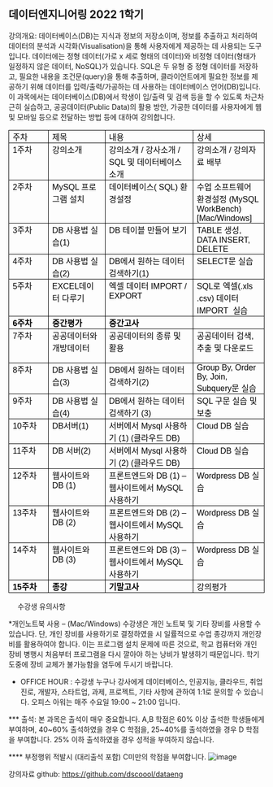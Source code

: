 ## 데이터엔지니어링 2022 1학기

강의개요: 데이터베이스(DB)는 지식과 정보의 저장소이며, 정보를 추출하고 처리하여 데이터의 분석과 시각화(Visualisation)을 통해 사용자에게 제공하는 데 사용되는 도구입니다. 데이터에는 정형 데이터(가로 x 세로 형태의 데이터)와 비정형 데이터(형태가 일정하지 않은 데이터, NoSQL)가 있습니다. SQL은 두 유형 중 정형 데이터를 저장하고, 필요한 내용을 조건문(query)을 통해 추출하며, 클라이언트에게 필요한 정보를 제공하기 위해 데이터를 입력/출력/가공하는 데 사용하는 데이터베이스 언어(DB)입니다. 이 과목에서는 데이터베이스(DB)에서 학생이 입/출력 및 검색 등을 할 수 있도록 차근차근히 실습하고, 공공데이터(Public Data)의 활용 방안,  가공한 데이터를 사용자에게 웹 및 모바일 등으로 전달하는 방법 등에 대하여 강의합니다.

<table class=MsoTableGrid border=1 cellspacing=0 cellpadding=0
 style='border-collapse:collapse;border:none;mso-border-alt:solid windowtext .5pt;
 mso-yfti-tbllook:1184;mso-padding-alt:0cm 5.4pt 0cm 5.4pt'>
 <tr style='mso-yfti-irow:0;mso-yfti-firstrow:yes'>
  <td width=99 valign=top style='width:74.1pt;border:solid windowtext 1.0pt;
  mso-border-alt:solid windowtext .5pt;padding:0cm 5.4pt 0cm 5.4pt'>
  <p class=se-text-paragraph style='margin:0cm;vertical-align:baseline'><span
  class=se-fs-><span lang=KO style='font-family:"NanumGothic",sans-serif;
  color:black;border:none windowtext 1.0pt;mso-border-alt:none windowtext 0cm;
  padding:0cm'>주차</span></span><span class=se-fs-><span style='font-family:
  "NanumGothic",sans-serif;color:black;border:none windowtext 1.0pt;mso-border-alt:
  none windowtext 0cm;padding:0cm'><o:p></o:p></span></span></p>
  </td>
  <td width=132 valign=top style='width:98.8pt;border:solid windowtext 1.0pt;
  border-left:none;mso-border-left-alt:solid windowtext .5pt;mso-border-alt:
  solid windowtext .5pt;padding:0cm 5.4pt 0cm 5.4pt'>
  <p class=se-text-paragraph style='margin:0cm;vertical-align:baseline'><span
  class=se-fs-><span lang=KO style='font-family:"NanumGothic",sans-serif;
  color:black;border:none windowtext 1.0pt;mso-border-alt:none windowtext 0cm;
  padding:0cm'>제목</span></span><span class=se-fs-><span style='font-family:
  "NanumGothic",sans-serif;color:black;border:none windowtext 1.0pt;mso-border-alt:
  none windowtext 0cm;padding:0cm'><o:p></o:p></span></span></p>
  </td>
  <td width=232 valign=top style='width:174.1pt;border:solid windowtext 1.0pt;
  border-left:none;mso-border-left-alt:solid windowtext .5pt;mso-border-alt:
  solid windowtext .5pt;padding:0cm 5.4pt 0cm 5.4pt'>
  <p class=se-text-paragraph style='margin:0cm;vertical-align:baseline'><span
  class=se-fs-><span lang=KO style='font-family:"NanumGothic",sans-serif;
  color:black;border:none windowtext 1.0pt;mso-border-alt:none windowtext 0cm;
  padding:0cm'>내용</span></span><span class=se-fs-><span style='font-family:
  "NanumGothic",sans-serif;color:black;border:none windowtext 1.0pt;mso-border-alt:
  none windowtext 0cm;padding:0cm'><o:p></o:p></span></span></p>
  </td>
  <td width=138 valign=top style='width:103.8pt;border:solid windowtext 1.0pt;
  border-left:none;mso-border-left-alt:solid windowtext .5pt;mso-border-alt:
  solid windowtext .5pt;padding:0cm 5.4pt 0cm 5.4pt'>
  <p class=se-text-paragraph style='margin:0cm;vertical-align:baseline'><span
  class=se-fs-><span lang=KO style='font-family:"NanumGothic",sans-serif;
  color:black;border:none windowtext 1.0pt;mso-border-alt:none windowtext 0cm;
  padding:0cm'>상세</span></span><span class=se-fs-><span style='font-family:
  "NanumGothic",sans-serif;color:black;border:none windowtext 1.0pt;mso-border-alt:
  none windowtext 0cm;padding:0cm'><o:p></o:p></span></span></p>
  </td>
 </tr>
 <tr style='mso-yfti-irow:1'>
  <td width=99 valign=top style='width:74.1pt;border:solid windowtext 1.0pt;
  border-top:none;mso-border-top-alt:solid windowtext .5pt;mso-border-alt:solid windowtext .5pt;
  padding:0cm 5.4pt 0cm 5.4pt'>
  <p class=se-text-paragraph style='margin:0cm;vertical-align:baseline'><span
  class=se-fs-><span style='font-family:"NanumGothic",sans-serif;color:black;
  border:none windowtext 1.0pt;mso-border-alt:none windowtext 0cm;padding:0cm'>1<span
  lang=KO>주차</span><o:p></o:p></span></span></p>
  </td>
  <td width=132 valign=top style='width:98.8pt;border-top:none;border-left:
  none;border-bottom:solid windowtext 1.0pt;border-right:solid windowtext 1.0pt;
  mso-border-top-alt:solid windowtext .5pt;mso-border-left-alt:solid windowtext .5pt;
  mso-border-alt:solid windowtext .5pt;padding:0cm 5.4pt 0cm 5.4pt'>
  <p class=se-text-paragraph style='margin:0cm;vertical-align:baseline'><span
  class=SpellE><span class=se-fs-><span lang=KO style='font-family:"NanumGothic",sans-serif;
  color:black;border:none windowtext 1.0pt;mso-border-alt:none windowtext 0cm;
  padding:0cm'>강의소개</span></span></span><span class=se-fs-><span
  style='font-family:"NanumGothic",sans-serif;color:black;border:none windowtext 1.0pt;
  mso-border-alt:none windowtext 0cm;padding:0cm'><o:p></o:p></span></span></p>
  </td>
  <td width=232 valign=top style='width:174.1pt;border-top:none;border-left:
  none;border-bottom:solid windowtext 1.0pt;border-right:solid windowtext 1.0pt;
  mso-border-top-alt:solid windowtext .5pt;mso-border-left-alt:solid windowtext .5pt;
  mso-border-alt:solid windowtext .5pt;padding:0cm 5.4pt 0cm 5.4pt'>
  <p class=se-text-paragraph style='margin:0cm;vertical-align:baseline'><span
  class=SpellE><span class=se-fs-><span lang=KO style='font-family:"NanumGothic",sans-serif;
  color:black;border:none windowtext 1.0pt;mso-border-alt:none windowtext 0cm;
  padding:0cm'>강의소개</span></span></span><span class=se-fs-><span
  style='font-family:"NanumGothic",sans-serif;color:black;border:none windowtext 1.0pt;
  mso-border-alt:none windowtext 0cm;padding:0cm'> / <span class=SpellE><span
  lang=KO>강사소개</span></span> / SQL <span lang=KO>및 데이터베이스 소개</span><o:p></o:p></span></span></p>
  </td>
  <td width=138 valign=top style='width:103.8pt;border-top:none;border-left:
  none;border-bottom:solid windowtext 1.0pt;border-right:solid windowtext 1.0pt;
  mso-border-top-alt:solid windowtext .5pt;mso-border-left-alt:solid windowtext .5pt;
  mso-border-alt:solid windowtext .5pt;padding:0cm 5.4pt 0cm 5.4pt'>
  <p class=se-text-paragraph style='margin:0cm;vertical-align:baseline'><span
  class=SpellE><span class=se-fs-><span lang=KO style='font-family:"NanumGothic",sans-serif;
  color:black;border:none windowtext 1.0pt;mso-border-alt:none windowtext 0cm;
  padding:0cm'>강의소개</span></span></span><span class=se-fs-><span lang=KO
  style='font-family:"NanumGothic",sans-serif;color:black;border:none windowtext 1.0pt;
  mso-border-alt:none windowtext 0cm;padding:0cm'> </span></span><span
  class=se-fs-><span style='font-family:"NanumGothic",sans-serif;color:black;
  border:none windowtext 1.0pt;mso-border-alt:none windowtext 0cm;padding:0cm'>/
  <span lang=KO>강의자료 배부</span><o:p></o:p></span></span></p>
  </td>
 </tr>
 <tr style='mso-yfti-irow:2'>
  <td width=99 valign=top style='width:74.1pt;border:solid windowtext 1.0pt;
  border-top:none;mso-border-top-alt:solid windowtext .5pt;mso-border-alt:solid windowtext .5pt;
  padding:0cm 5.4pt 0cm 5.4pt'>
  <p class=se-text-paragraph style='margin:0cm;vertical-align:baseline'><span
  class=se-fs-><span style='font-family:"NanumGothic",sans-serif;color:black;
  border:none windowtext 1.0pt;mso-border-alt:none windowtext 0cm;padding:0cm'>2<span
  lang=KO>주차</span><o:p></o:p></span></span></p>
  </td>
  <td width=132 valign=top style='width:98.8pt;border-top:none;border-left:
  none;border-bottom:solid windowtext 1.0pt;border-right:solid windowtext 1.0pt;
  mso-border-top-alt:solid windowtext .5pt;mso-border-left-alt:solid windowtext .5pt;
  mso-border-alt:solid windowtext .5pt;padding:0cm 5.4pt 0cm 5.4pt'>
  <p class=se-text-paragraph style='margin:0cm;vertical-align:baseline'><span
  class=se-fs-><span style='font-family:"NanumGothic",sans-serif;color:black;
  border:none windowtext 1.0pt;mso-border-alt:none windowtext 0cm;padding:0cm'>MySQL
  <span lang=KO>프로그램 설치</span><o:p></o:p></span></span></p>
  </td>
  <td width=232 valign=top style='width:174.1pt;border-top:none;border-left:
  none;border-bottom:solid windowtext 1.0pt;border-right:solid windowtext 1.0pt;
  mso-border-top-alt:solid windowtext .5pt;mso-border-left-alt:solid windowtext .5pt;
  mso-border-alt:solid windowtext .5pt;padding:0cm 5.4pt 0cm 5.4pt'>
  <p class=se-text-paragraph style='margin:0cm;vertical-align:baseline'><span
  class=se-fs-><span lang=KO style='font-family:"NanumGothic",sans-serif;
  color:black;border:none windowtext 1.0pt;mso-border-alt:none windowtext 0cm;
  padding:0cm'>데이터베이스</span></span><span class=se-fs-><span style='font-family:
  "NanumGothic",sans-serif;color:black;border:none windowtext 1.0pt;mso-border-alt:
  none windowtext 0cm;padding:0cm'>( SQL) <span lang=KO>환경설정</span><o:p></o:p></span></span></p>
  <p class=se-text-paragraph style='margin:0cm;vertical-align:baseline'><span
  class=se-fs-><span style='font-family:"NanumGothic",sans-serif;color:black;
  border:none windowtext 1.0pt;mso-border-alt:none windowtext 0cm;padding:0cm'><o:p>&nbsp;</o:p></span></span></p>
  </td>
  <td width=138 valign=top style='width:103.8pt;border-top:none;border-left:
  none;border-bottom:solid windowtext 1.0pt;border-right:solid windowtext 1.0pt;
  mso-border-top-alt:solid windowtext .5pt;mso-border-left-alt:solid windowtext .5pt;
  mso-border-alt:solid windowtext .5pt;padding:0cm 5.4pt 0cm 5.4pt'>
  <p class=se-text-paragraph style='margin:0cm;vertical-align:baseline'><span
  class=se-fs-><span lang=KO style='font-family:"NanumGothic",sans-serif;
  color:black;border:none windowtext 1.0pt;mso-border-alt:none windowtext 0cm;
  padding:0cm'>수업 소프트웨어 환경설정 </span></span><span class=se-fs-><span
  style='font-family:"NanumGothic",sans-serif;color:black;border:none windowtext 1.0pt;
  mso-border-alt:none windowtext 0cm;padding:0cm'>(MySQL <span class=SpellE>WorkBench</span>)<o:p></o:p></span></span></p>
  <p class=se-text-paragraph style='margin:0cm;vertical-align:baseline'><span
  class=se-fs-><span lang=EN-US style='font-family:"NanumGothic",sans-serif;
  color:black;border:none windowtext 1.0pt;mso-border-alt:none windowtext 0cm;
  padding:0cm;mso-ansi-language:EN-US'>[Mac/Windows]</span></span><span
  class=se-fs-><span lang=EN-US style='font-size:14.5pt;font-family:"NanumGothic",sans-serif;
  color:black;border:none windowtext 1.0pt;mso-border-alt:none windowtext 0cm;
  padding:0cm;mso-ansi-language:EN-US'><o:p></o:p></span></span></p>
  </td>
 </tr>
 <tr style='mso-yfti-irow:3'>
  <td width=99 valign=top style='width:74.1pt;border:solid windowtext 1.0pt;
  border-top:none;mso-border-top-alt:solid windowtext .5pt;mso-border-alt:solid windowtext .5pt;
  padding:0cm 5.4pt 0cm 5.4pt'>
  <p class=se-text-paragraph style='margin:0cm;vertical-align:baseline'><span
  class=se-fs-><span style='font-family:"NanumGothic",sans-serif;color:black;
  border:none windowtext 1.0pt;mso-border-alt:none windowtext 0cm;padding:0cm'>3<span
  lang=KO>주차</span><o:p></o:p></span></span></p>
  </td>
  <td width=132 valign=top style='width:98.8pt;border-top:none;border-left:
  none;border-bottom:solid windowtext 1.0pt;border-right:solid windowtext 1.0pt;
  mso-border-top-alt:solid windowtext .5pt;mso-border-left-alt:solid windowtext .5pt;
  mso-border-alt:solid windowtext .5pt;padding:0cm 5.4pt 0cm 5.4pt'>
  <p class=se-text-paragraph style='margin:0cm;vertical-align:baseline'><span
  class=se-fs-><span style='font-family:"NanumGothic",sans-serif;color:black;
  border:none windowtext 1.0pt;mso-border-alt:none windowtext 0cm;padding:0cm'>DB
  <span lang=KO>사용법 실습</span>(1)<o:p></o:p></span></span></p>
  </td>
  <td width=232 valign=top style='width:174.1pt;border-top:none;border-left:
  none;border-bottom:solid windowtext 1.0pt;border-right:solid windowtext 1.0pt;
  mso-border-top-alt:solid windowtext .5pt;mso-border-left-alt:solid windowtext .5pt;
  mso-border-alt:solid windowtext .5pt;padding:0cm 5.4pt 0cm 5.4pt'>
  <p class=se-text-paragraph style='margin:0cm;vertical-align:baseline'><span
  class=se-fs-><span style='font-family:"NanumGothic",sans-serif;color:black;
  border:none windowtext 1.0pt;mso-border-alt:none windowtext 0cm;padding:0cm'>DB
  <span lang=KO>테이블 만들어 보기</span><o:p></o:p></span></span></p>
  </td>
  <td width=138 valign=top style='width:103.8pt;border-top:none;border-left:
  none;border-bottom:solid windowtext 1.0pt;border-right:solid windowtext 1.0pt;
  mso-border-top-alt:solid windowtext .5pt;mso-border-left-alt:solid windowtext .5pt;
  mso-border-alt:solid windowtext .5pt;padding:0cm 5.4pt 0cm 5.4pt'>
  <p class=se-text-paragraph style='margin:0cm;vertical-align:baseline'><span
  class=se-fs-><span lang=EN-US style='font-family:"NanumGothic",sans-serif;
  color:black;border:none windowtext 1.0pt;mso-border-alt:none windowtext 0cm;
  padding:0cm;mso-ansi-language:EN-US'>TABLE </span></span><span class=se-fs-><span
  lang=KO style='font-family:"NanumGothic",sans-serif;color:black;border:none windowtext 1.0pt;
  mso-border-alt:none windowtext 0cm;padding:0cm;mso-ansi-language:EN-US'>생성</span></span><span
  class=se-fs-><span lang=EN-US style='font-family:"NanumGothic",sans-serif;
  color:black;border:none windowtext 1.0pt;mso-border-alt:none windowtext 0cm;
  padding:0cm;mso-ansi-language:EN-US'>, DATA INSERT, DELETE<o:p></o:p></span></span></p>
  </td>
 </tr>
 <tr style='mso-yfti-irow:4'>
  <td width=99 valign=top style='width:74.1pt;border:solid windowtext 1.0pt;
  border-top:none;mso-border-top-alt:solid windowtext .5pt;mso-border-alt:solid windowtext .5pt;
  padding:0cm 5.4pt 0cm 5.4pt'>
  <p class=se-text-paragraph style='margin:0cm;vertical-align:baseline'><span
  class=se-fs-><span style='font-family:"NanumGothic",sans-serif;color:black;
  border:none windowtext 1.0pt;mso-border-alt:none windowtext 0cm;padding:0cm'>4<span
  lang=KO>주차</span><o:p></o:p></span></span></p>
  </td>
  <td width=132 valign=top style='width:98.8pt;border-top:none;border-left:
  none;border-bottom:solid windowtext 1.0pt;border-right:solid windowtext 1.0pt;
  mso-border-top-alt:solid windowtext .5pt;mso-border-left-alt:solid windowtext .5pt;
  mso-border-alt:solid windowtext .5pt;padding:0cm 5.4pt 0cm 5.4pt'>
  <p class=se-text-paragraph style='margin:0cm;vertical-align:baseline'><span
  class=se-fs-><span style='font-family:"NanumGothic",sans-serif;color:black;
  border:none windowtext 1.0pt;mso-border-alt:none windowtext 0cm;padding:0cm'>DB
  <span lang=KO>사용법 실습</span>(2)<o:p></o:p></span></span></p>
  </td>
  <td width=232 valign=top style='width:174.1pt;border-top:none;border-left:
  none;border-bottom:solid windowtext 1.0pt;border-right:solid windowtext 1.0pt;
  mso-border-top-alt:solid windowtext .5pt;mso-border-left-alt:solid windowtext .5pt;
  mso-border-alt:solid windowtext .5pt;padding:0cm 5.4pt 0cm 5.4pt'>
  <p class=se-text-paragraph style='margin:0cm;vertical-align:baseline'><span
  class=se-fs-><span style='font-family:"NanumGothic",sans-serif;color:black;
  border:none windowtext 1.0pt;mso-border-alt:none windowtext 0cm;padding:0cm'>DB<span
  lang=KO>에서 원하는 데이터 검색하기</span>(1)<o:p></o:p></span></span></p>
  </td>
  <td width=138 valign=top style='width:103.8pt;border-top:none;border-left:
  none;border-bottom:solid windowtext 1.0pt;border-right:solid windowtext 1.0pt;
  mso-border-top-alt:solid windowtext .5pt;mso-border-left-alt:solid windowtext .5pt;
  mso-border-alt:solid windowtext .5pt;padding:0cm 5.4pt 0cm 5.4pt'>
  <p class=se-text-paragraph style='margin:0cm;vertical-align:baseline'><span
  class=se-fs-><span lang=EN-US style='font-family:"NanumGothic",sans-serif;
  color:black;border:none windowtext 1.0pt;mso-border-alt:none windowtext 0cm;
  padding:0cm;mso-ansi-language:EN-US'>SELECT</span></span><span class=se-fs-><span
  lang=KO style='font-family:"NanumGothic",sans-serif;color:black;border:none windowtext 1.0pt;
  mso-border-alt:none windowtext 0cm;padding:0cm;mso-ansi-language:EN-US'>문 실습</span></span><span
  class=se-fs-><span lang=EN-US style='font-family:"NanumGothic",sans-serif;
  color:black;border:none windowtext 1.0pt;mso-border-alt:none windowtext 0cm;
  padding:0cm;mso-ansi-language:EN-US'><o:p></o:p></span></span></p>
  </td>
 </tr>
 <tr style='mso-yfti-irow:5'>
  <td width=99 valign=top style='width:74.1pt;border:solid windowtext 1.0pt;
  border-top:none;mso-border-top-alt:solid windowtext .5pt;mso-border-alt:solid windowtext .5pt;
  padding:0cm 5.4pt 0cm 5.4pt'>
  <p class=se-text-paragraph style='margin:0cm;vertical-align:baseline'><span
  class=se-fs-><span style='font-family:"NanumGothic",sans-serif;color:black;
  border:none windowtext 1.0pt;mso-border-alt:none windowtext 0cm;padding:0cm'>5<span
  lang=KO>주차</span><o:p></o:p></span></span></p>
  </td>
  <td width=132 valign=top style='width:98.8pt;border-top:none;border-left:
  none;border-bottom:solid windowtext 1.0pt;border-right:solid windowtext 1.0pt;
  mso-border-top-alt:solid windowtext .5pt;mso-border-left-alt:solid windowtext .5pt;
  mso-border-alt:solid windowtext .5pt;padding:0cm 5.4pt 0cm 5.4pt'>
  <p class=se-text-paragraph style='margin:0cm;vertical-align:baseline'><span
  class=se-fs-><span style='font-family:"NanumGothic",sans-serif;color:black;
  border:none windowtext 1.0pt;mso-border-alt:none windowtext 0cm;padding:0cm'>EXCEL<span
  lang=KO>데이터 다루기</span><o:p></o:p></span></span></p>
  </td>
  <td width=232 valign=top style='width:174.1pt;border-top:none;border-left:
  none;border-bottom:solid windowtext 1.0pt;border-right:solid windowtext 1.0pt;
  mso-border-top-alt:solid windowtext .5pt;mso-border-left-alt:solid windowtext .5pt;
  mso-border-alt:solid windowtext .5pt;padding:0cm 5.4pt 0cm 5.4pt'>
  <p class=se-text-paragraph style='margin:0cm;vertical-align:baseline'><span
  class=se-fs-><span lang=KO style='font-family:"NanumGothic",sans-serif;
  color:black;border:none windowtext 1.0pt;mso-border-alt:none windowtext 0cm;
  padding:0cm'>엑셀 데이터 </span></span><span class=se-fs-><span style='font-family:
  "NanumGothic",sans-serif;color:black;border:none windowtext 1.0pt;mso-border-alt:
  none windowtext 0cm;padding:0cm'>IMPORT / EXPORT<o:p></o:p></span></span></p>
  </td>
  <td width=138 valign=top style='width:103.8pt;border-top:none;border-left:
  none;border-bottom:solid windowtext 1.0pt;border-right:solid windowtext 1.0pt;
  mso-border-top-alt:solid windowtext .5pt;mso-border-left-alt:solid windowtext .5pt;
  mso-border-alt:solid windowtext .5pt;padding:0cm 5.4pt 0cm 5.4pt'>
  <p class=se-text-paragraph style='margin:0cm;vertical-align:baseline'><span
  class=se-fs-><span lang=EN-US style='font-family:"NanumGothic",sans-serif;
  color:black;border:none windowtext 1.0pt;mso-border-alt:none windowtext 0cm;
  padding:0cm;mso-ansi-language:EN-US'>SQL</span></span><span class=se-fs-><span
  lang=KO style='font-family:"NanumGothic",sans-serif;color:black;border:none windowtext 1.0pt;
  mso-border-alt:none windowtext 0cm;padding:0cm;mso-ansi-language:EN-US'>로 엑셀</span></span><span
  class=se-fs-><span lang=EN-US style='font-family:"NanumGothic",sans-serif;
  color:black;border:none windowtext 1.0pt;mso-border-alt:none windowtext 0cm;
  padding:0cm;mso-ansi-language:EN-US'>(.<span class=SpellE>xls</span> .csv) </span></span><span
  class=se-fs-><span lang=KO style='font-family:"NanumGothic",sans-serif;
  color:black;border:none windowtext 1.0pt;mso-border-alt:none windowtext 0cm;
  padding:0cm;mso-ansi-language:EN-US'>데이터 </span></span><span class=se-fs-><span
  lang=EN-US style='font-family:"NanumGothic",sans-serif;color:black;
  border:none windowtext 1.0pt;mso-border-alt:none windowtext 0cm;padding:0cm;
  mso-ansi-language:EN-US'>IMPORT<span style='mso-spacerun:yes'>  </span></span></span><span
  class=se-fs-><span lang=KO style='font-family:"NanumGothic",sans-serif;
  color:black;border:none windowtext 1.0pt;mso-border-alt:none windowtext 0cm;
  padding:0cm;mso-ansi-language:EN-US'>실습</span></span><span class=se-fs-><span
  lang=EN-US style='font-family:"NanumGothic",sans-serif;color:black;
  border:none windowtext 1.0pt;mso-border-alt:none windowtext 0cm;padding:0cm;
  mso-ansi-language:EN-US'><o:p></o:p></span></span></p>
  </td>
 </tr>
 <tr style='mso-yfti-irow:6'>
  <td width=99 valign=top style='width:74.1pt;border:solid windowtext 1.0pt;
  border-top:none;mso-border-top-alt:solid windowtext .5pt;mso-border-alt:solid windowtext .5pt;
  padding:0cm 5.4pt 0cm 5.4pt'>
  <p class=se-text-paragraph style='margin:0cm;vertical-align:baseline'><span
  class=se-fs-><b><span style='font-family:"NanumGothic",sans-serif;color:black;
  border:none windowtext 1.0pt;mso-border-alt:none windowtext 0cm;padding:0cm'>6<span
  lang=KO>주차</span><o:p></o:p></span></b></span></p>
  </td>
  <td width=132 valign=top style='width:98.8pt;border-top:none;border-left:
  none;border-bottom:solid windowtext 1.0pt;border-right:solid windowtext 1.0pt;
  mso-border-top-alt:solid windowtext .5pt;mso-border-left-alt:solid windowtext .5pt;
  mso-border-alt:solid windowtext .5pt;padding:0cm 5.4pt 0cm 5.4pt'>
  <p class=se-text-paragraph style='margin:0cm;vertical-align:baseline'><span
  class=se-fs-><b><span lang=KO style='font-family:"NanumGothic",sans-serif;
  color:black;border:none windowtext 1.0pt;mso-border-alt:none windowtext 0cm;
  padding:0cm'>중간평가</span></b></span><span class=se-fs-><b><span
  style='font-family:"NanumGothic",sans-serif;color:black;border:none windowtext 1.0pt;
  mso-border-alt:none windowtext 0cm;padding:0cm'><o:p></o:p></span></b></span></p>
  </td>
  <td width=232 valign=top style='width:174.1pt;border-top:none;border-left:
  none;border-bottom:solid windowtext 1.0pt;border-right:solid windowtext 1.0pt;
  mso-border-top-alt:solid windowtext .5pt;mso-border-left-alt:solid windowtext .5pt;
  mso-border-alt:solid windowtext .5pt;padding:0cm 5.4pt 0cm 5.4pt'>
  <p class=se-text-paragraph style='margin:0cm;vertical-align:baseline'><span
  class=se-fs-><b><span lang=KO style='font-family:"NanumGothic",sans-serif;
  color:black;border:none windowtext 1.0pt;mso-border-alt:none windowtext 0cm;
  padding:0cm'>중간고사</span></b></span><span class=se-fs-><b><span
  style='font-family:"NanumGothic",sans-serif;color:black;border:none windowtext 1.0pt;
  mso-border-alt:none windowtext 0cm;padding:0cm'><o:p></o:p></span></b></span></p>
  </td>
  <td width=138 valign=top style='width:103.8pt;border-top:none;border-left:
  none;border-bottom:solid windowtext 1.0pt;border-right:solid windowtext 1.0pt;
  mso-border-top-alt:solid windowtext .5pt;mso-border-left-alt:solid windowtext .5pt;
  mso-border-alt:solid windowtext .5pt;padding:0cm 5.4pt 0cm 5.4pt'>
  <p class=se-text-paragraph style='margin:0cm;vertical-align:baseline'><span
  class=se-fs-><span style='font-family:"NanumGothic",sans-serif;color:black;
  border:none windowtext 1.0pt;mso-border-alt:none windowtext 0cm;padding:0cm'><o:p>&nbsp;</o:p></span></span></p>
  </td>
 </tr>
 <tr style='mso-yfti-irow:7'>
  <td width=99 valign=top style='width:74.1pt;border:solid windowtext 1.0pt;
  border-top:none;mso-border-top-alt:solid windowtext .5pt;mso-border-alt:solid windowtext .5pt;
  padding:0cm 5.4pt 0cm 5.4pt'>
  <p class=se-text-paragraph style='margin:0cm;vertical-align:baseline'><span
  class=se-fs-><span style='font-family:"NanumGothic",sans-serif;color:black;
  border:none windowtext 1.0pt;mso-border-alt:none windowtext 0cm;padding:0cm'>7<span
  lang=KO>주차</span><o:p></o:p></span></span></p>
  </td>
  <td width=132 valign=top style='width:98.8pt;border-top:none;border-left:
  none;border-bottom:solid windowtext 1.0pt;border-right:solid windowtext 1.0pt;
  mso-border-top-alt:solid windowtext .5pt;mso-border-left-alt:solid windowtext .5pt;
  mso-border-alt:solid windowtext .5pt;padding:0cm 5.4pt 0cm 5.4pt'>
  <p class=se-text-paragraph style='margin:0cm;vertical-align:baseline'><span
  class=se-fs-><span lang=KO style='font-family:"NanumGothic",sans-serif;
  color:black;border:none windowtext 1.0pt;mso-border-alt:none windowtext 0cm;
  padding:0cm'>공공데이터와 <span class=SpellE>개방데이터</span></span></span><span
  class=se-fs-><span style='font-family:"NanumGothic",sans-serif;color:black;
  border:none windowtext 1.0pt;mso-border-alt:none windowtext 0cm;padding:0cm'><o:p></o:p></span></span></p>
  </td>
  <td width=232 valign=top style='width:174.1pt;border-top:none;border-left:
  none;border-bottom:solid windowtext 1.0pt;border-right:solid windowtext 1.0pt;
  mso-border-top-alt:solid windowtext .5pt;mso-border-left-alt:solid windowtext .5pt;
  mso-border-alt:solid windowtext .5pt;padding:0cm 5.4pt 0cm 5.4pt'>
  <p class=se-text-paragraph style='margin:0cm;vertical-align:baseline'><span
  class=se-fs-><span lang=KO style='font-family:"NanumGothic",sans-serif;
  color:black;border:none windowtext 1.0pt;mso-border-alt:none windowtext 0cm;
  padding:0cm'>공공데이터의 종류 및 활용</span></span><span class=se-fs-><span
  style='font-family:"NanumGothic",sans-serif;color:black;border:none windowtext 1.0pt;
  mso-border-alt:none windowtext 0cm;padding:0cm'><o:p></o:p></span></span></p>
  <p class=se-text-paragraph style='margin:0cm;vertical-align:baseline'><span
  class=se-fs-><span style='font-family:"NanumGothic",sans-serif;color:black;
  border:none windowtext 1.0pt;mso-border-alt:none windowtext 0cm;padding:0cm'><o:p>&nbsp;</o:p></span></span></p>
  </td>
  <td width=138 valign=top style='width:103.8pt;border-top:none;border-left:
  none;border-bottom:solid windowtext 1.0pt;border-right:solid windowtext 1.0pt;
  mso-border-top-alt:solid windowtext .5pt;mso-border-left-alt:solid windowtext .5pt;
  mso-border-alt:solid windowtext .5pt;padding:0cm 5.4pt 0cm 5.4pt'>
  <p class=se-text-paragraph style='margin:0cm;vertical-align:baseline'><span
  class=SpellE><span class=se-fs-><span lang=KO style='font-family:"NanumGothic",sans-serif;
  color:black;border:none windowtext 1.0pt;mso-border-alt:none windowtext 0cm;
  padding:0cm;mso-ansi-language:EN-US'>공공데이터</span></span></span><span
  class=se-fs-><span lang=KO style='font-family:"NanumGothic",sans-serif;
  color:black;border:none windowtext 1.0pt;mso-border-alt:none windowtext 0cm;
  padding:0cm;mso-ansi-language:EN-US'> 검색</span></span><span class=se-fs-><span
  lang=EN-US style='font-family:"NanumGothic",sans-serif;color:black;
  border:none windowtext 1.0pt;mso-border-alt:none windowtext 0cm;padding:0cm;
  mso-ansi-language:EN-US'>, </span></span><span class=se-fs-><span lang=KO
  style='font-family:"NanumGothic",sans-serif;color:black;border:none windowtext 1.0pt;
  mso-border-alt:none windowtext 0cm;padding:0cm;mso-ansi-language:EN-US'>추출 및 다운로드</span></span><span
  class=se-fs-><span lang=EN-US style='font-family:"NanumGothic",sans-serif;
  color:black;border:none windowtext 1.0pt;mso-border-alt:none windowtext 0cm;
  padding:0cm;mso-ansi-language:EN-US'><o:p></o:p></span></span></p>
  </td>
 </tr>
 <tr style='mso-yfti-irow:8'>
  <td width=99 valign=top style='width:74.1pt;border:solid windowtext 1.0pt;
  border-top:none;mso-border-top-alt:solid windowtext .5pt;mso-border-alt:solid windowtext .5pt;
  padding:0cm 5.4pt 0cm 5.4pt'>
  <p class=se-text-paragraph style='margin:0cm;vertical-align:baseline'><span
  class=se-fs-><span style='font-family:"NanumGothic",sans-serif;color:black;
  border:none windowtext 1.0pt;mso-border-alt:none windowtext 0cm;padding:0cm'>8<span
  lang=KO>주차</span><o:p></o:p></span></span></p>
  </td>
  <td width=132 valign=top style='width:98.8pt;border-top:none;border-left:
  none;border-bottom:solid windowtext 1.0pt;border-right:solid windowtext 1.0pt;
  mso-border-top-alt:solid windowtext .5pt;mso-border-left-alt:solid windowtext .5pt;
  mso-border-alt:solid windowtext .5pt;padding:0cm 5.4pt 0cm 5.4pt'>
  <p class=se-text-paragraph style='margin:0cm;vertical-align:baseline'><span
  class=se-fs-><span style='font-family:"NanumGothic",sans-serif;color:black;
  border:none windowtext 1.0pt;mso-border-alt:none windowtext 0cm;padding:0cm'>DB
  <span lang=KO>사용법 실습</span>(3)</span></span><span class=se-fs-><span
  style='font-size:14.5pt;font-family:"NanumGothic",sans-serif;color:black;
  border:none windowtext 1.0pt;mso-border-alt:none windowtext 0cm;padding:0cm'><o:p></o:p></span></span></p>
  </td>
  <td width=232 valign=top style='width:174.1pt;border-top:none;border-left:
  none;border-bottom:solid windowtext 1.0pt;border-right:solid windowtext 1.0pt;
  mso-border-top-alt:solid windowtext .5pt;mso-border-left-alt:solid windowtext .5pt;
  mso-border-alt:solid windowtext .5pt;padding:0cm 5.4pt 0cm 5.4pt'>
  <p class=se-text-paragraph style='margin:0cm;vertical-align:baseline'><span
  class=se-fs-><span style='font-family:"NanumGothic",sans-serif;color:black;
  border:none windowtext 1.0pt;mso-border-alt:none windowtext 0cm;padding:0cm'>DB<span
  lang=KO>에서 원하는 데이터 검색하기</span>(2)<o:p></o:p></span></span></p>
  </td>
  <td width=138 valign=top style='width:103.8pt;border-top:none;border-left:
  none;border-bottom:solid windowtext 1.0pt;border-right:solid windowtext 1.0pt;
  mso-border-top-alt:solid windowtext .5pt;mso-border-left-alt:solid windowtext .5pt;
  mso-border-alt:solid windowtext .5pt;padding:0cm 5.4pt 0cm 5.4pt'>
  <p class=se-text-paragraph style='margin:0cm;vertical-align:baseline'><span
  class=se-fs-><span lang=EN-US style='font-family:"NanumGothic",sans-serif;
  color:black;border:none windowtext 1.0pt;mso-border-alt:none windowtext 0cm;
  padding:0cm;mso-ansi-language:EN-US'>Group By, Order By, Join, Subquery</span></span><span
  class=se-fs-><span lang=KO style='font-family:"NanumGothic",sans-serif;
  color:black;border:none windowtext 1.0pt;mso-border-alt:none windowtext 0cm;
  padding:0cm;mso-ansi-language:EN-US'>문 실습</span></span><span class=se-fs-><span
  lang=EN-US style='font-family:"NanumGothic",sans-serif;color:black;
  border:none windowtext 1.0pt;mso-border-alt:none windowtext 0cm;padding:0cm;
  mso-ansi-language:EN-US'><o:p></o:p></span></span></p>
  </td>
 </tr>
 <tr style='mso-yfti-irow:9'>
  <td width=99 valign=top style='width:74.1pt;border:solid windowtext 1.0pt;
  border-top:none;mso-border-top-alt:solid windowtext .5pt;mso-border-alt:solid windowtext .5pt;
  padding:0cm 5.4pt 0cm 5.4pt'>
  <p class=se-text-paragraph style='margin:0cm;vertical-align:baseline'><span
  class=se-fs-><span style='font-family:"NanumGothic",sans-serif;color:black;
  border:none windowtext 1.0pt;mso-border-alt:none windowtext 0cm;padding:0cm'>9<span
  lang=KO>주차</span><o:p></o:p></span></span></p>
  </td>
  <td width=132 valign=top style='width:98.8pt;border-top:none;border-left:
  none;border-bottom:solid windowtext 1.0pt;border-right:solid windowtext 1.0pt;
  mso-border-top-alt:solid windowtext .5pt;mso-border-left-alt:solid windowtext .5pt;
  mso-border-alt:solid windowtext .5pt;padding:0cm 5.4pt 0cm 5.4pt'>
  <p class=se-text-paragraph style='margin:0cm;vertical-align:baseline'><span
  class=se-fs-><span style='font-family:"NanumGothic",sans-serif;color:black;
  border:none windowtext 1.0pt;mso-border-alt:none windowtext 0cm;padding:0cm'>DB
  <span lang=KO>사용법 실습</span>(4)<o:p></o:p></span></span></p>
  </td>
  <td width=232 valign=top style='width:174.1pt;border-top:none;border-left:
  none;border-bottom:solid windowtext 1.0pt;border-right:solid windowtext 1.0pt;
  mso-border-top-alt:solid windowtext .5pt;mso-border-left-alt:solid windowtext .5pt;
  mso-border-alt:solid windowtext .5pt;padding:0cm 5.4pt 0cm 5.4pt'>
  <p class=se-text-paragraph style='margin:0cm;vertical-align:baseline'><span
  class=se-fs-><span lang=EN-US style='font-family:"NanumGothic",sans-serif;
  color:black;border:none windowtext 1.0pt;mso-border-alt:none windowtext 0cm;
  padding:0cm;mso-ansi-language:EN-US'>DB</span></span><span class=se-fs-><span
  lang=KO style='font-family:"NanumGothic",sans-serif;color:black;border:none windowtext 1.0pt;
  mso-border-alt:none windowtext 0cm;padding:0cm;mso-ansi-language:EN-US'>에서 원하는
  데이터 검색하기 </span></span><span class=se-fs-><span lang=EN-US style='font-family:
  "NanumGothic",sans-serif;color:black;border:none windowtext 1.0pt;mso-border-alt:
  none windowtext 0cm;padding:0cm;mso-ansi-language:EN-US'>(3)<o:p></o:p></span></span></p>
  </td>
  <td width=138 valign=top style='width:103.8pt;border-top:none;border-left:
  none;border-bottom:solid windowtext 1.0pt;border-right:solid windowtext 1.0pt;
  mso-border-top-alt:solid windowtext .5pt;mso-border-left-alt:solid windowtext .5pt;
  mso-border-alt:solid windowtext .5pt;padding:0cm 5.4pt 0cm 5.4pt'>
  <p class=se-text-paragraph style='margin:0cm;vertical-align:baseline'><span
  class=se-fs-><span lang=EN-US style='font-family:"NanumGothic",sans-serif;
  color:black;border:none windowtext 1.0pt;mso-border-alt:none windowtext 0cm;
  padding:0cm;mso-ansi-language:EN-US'>SQL </span></span><span class=se-fs-><span
  lang=KO style='font-family:"NanumGothic",sans-serif;color:black;border:none windowtext 1.0pt;
  mso-border-alt:none windowtext 0cm;padding:0cm;mso-ansi-language:EN-US'>구문 실습
  및 보충</span></span><span class=se-fs-><span lang=EN-US style='font-family:
  "NanumGothic",sans-serif;color:black;border:none windowtext 1.0pt;mso-border-alt:
  none windowtext 0cm;padding:0cm;mso-ansi-language:EN-US'><o:p></o:p></span></span></p>
  </td>
 </tr>
 <tr style='mso-yfti-irow:10'>
  <td width=99 valign=top style='width:74.1pt;border:solid windowtext 1.0pt;
  border-top:none;mso-border-top-alt:solid windowtext .5pt;mso-border-alt:solid windowtext .5pt;
  padding:0cm 5.4pt 0cm 5.4pt'>
  <p class=se-text-paragraph style='margin:0cm;vertical-align:baseline'><span
  class=se-fs-><span style='font-family:"NanumGothic",sans-serif;color:black;
  border:none windowtext 1.0pt;mso-border-alt:none windowtext 0cm;padding:0cm'>10<span
  lang=KO>주차</span><o:p></o:p></span></span></p>
  </td>
  <td width=132 valign=top style='width:98.8pt;border-top:none;border-left:
  none;border-bottom:solid windowtext 1.0pt;border-right:solid windowtext 1.0pt;
  mso-border-top-alt:solid windowtext .5pt;mso-border-left-alt:solid windowtext .5pt;
  mso-border-alt:solid windowtext .5pt;padding:0cm 5.4pt 0cm 5.4pt'>
  <p class=se-text-paragraph style='margin:0cm;vertical-align:baseline'><span
  class=se-fs-><span style='font-family:"NanumGothic",sans-serif;color:black;
  border:none windowtext 1.0pt;mso-border-alt:none windowtext 0cm;padding:0cm'>DB<span
  lang=KO>서버</span>(1)<o:p></o:p></span></span></p>
  </td>
  <td width=232 valign=top style='width:174.1pt;border-top:none;border-left:
  none;border-bottom:solid windowtext 1.0pt;border-right:solid windowtext 1.0pt;
  mso-border-top-alt:solid windowtext .5pt;mso-border-left-alt:solid windowtext .5pt;
  mso-border-alt:solid windowtext .5pt;padding:0cm 5.4pt 0cm 5.4pt'>
  <p class=se-text-paragraph style='margin:0cm;vertical-align:baseline'><span
  class=se-fs-><span lang=KO style='font-family:"NanumGothic",sans-serif;
  color:black;border:none windowtext 1.0pt;mso-border-alt:none windowtext 0cm;
  padding:0cm;mso-ansi-language:EN-US'>서버에서 </span></span><span class=SpellE><span
  class=se-fs-><span lang=EN-US style='font-family:"NanumGothic",sans-serif;
  color:black;border:none windowtext 1.0pt;mso-border-alt:none windowtext 0cm;
  padding:0cm;mso-ansi-language:EN-US'>Mysql</span></span></span><span
  class=se-fs-><span lang=EN-US style='font-family:"NanumGothic",sans-serif;
  color:black;border:none windowtext 1.0pt;mso-border-alt:none windowtext 0cm;
  padding:0cm;mso-ansi-language:EN-US'> </span></span><span class=se-fs-><span
  lang=KO style='font-family:"NanumGothic",sans-serif;color:black;border:none windowtext 1.0pt;
  mso-border-alt:none windowtext 0cm;padding:0cm;mso-ansi-language:EN-US'>사용하기 </span></span><span
  class=se-fs-><span lang=EN-US style='font-family:"NanumGothic",sans-serif;
  color:black;border:none windowtext 1.0pt;mso-border-alt:none windowtext 0cm;
  padding:0cm;mso-ansi-language:EN-US'>(1) (</span></span><span class=SpellE><span
  class=se-fs-><span lang=KO style='font-family:"NanumGothic",sans-serif;
  color:black;border:none windowtext 1.0pt;mso-border-alt:none windowtext 0cm;
  padding:0cm;mso-ansi-language:EN-US'>클라우드</span></span></span><span
  class=se-fs-><span lang=KO style='font-family:"NanumGothic",sans-serif;
  color:black;border:none windowtext 1.0pt;mso-border-alt:none windowtext 0cm;
  padding:0cm;mso-ansi-language:EN-US'> </span></span><span class=se-fs-><span
  lang=EN-US style='font-family:"NanumGothic",sans-serif;color:black;
  border:none windowtext 1.0pt;mso-border-alt:none windowtext 0cm;padding:0cm;
  mso-ansi-language:EN-US'>DB)</span></span><span class=se-fs-><span
  style='font-size:14.5pt;font-family:"NanumGothic",sans-serif;color:black;
  border:none windowtext 1.0pt;mso-border-alt:none windowtext 0cm;padding:0cm'><o:p></o:p></span></span></p>
  </td>
  <td width=138 valign=top style='width:103.8pt;border-top:none;border-left:
  none;border-bottom:solid windowtext 1.0pt;border-right:solid windowtext 1.0pt;
  mso-border-top-alt:solid windowtext .5pt;mso-border-left-alt:solid windowtext .5pt;
  mso-border-alt:solid windowtext .5pt;padding:0cm 5.4pt 0cm 5.4pt'>
  <p class=se-text-paragraph style='margin:0cm;vertical-align:baseline'><span
  class=se-fs-><span lang=EN-US style='font-family:"NanumGothic",sans-serif;
  color:black;border:none windowtext 1.0pt;mso-border-alt:none windowtext 0cm;
  padding:0cm;mso-ansi-language:EN-US'>Cloud DB </span></span><span
  class=se-fs-><span lang=KO style='font-family:"NanumGothic",sans-serif;
  color:black;border:none windowtext 1.0pt;mso-border-alt:none windowtext 0cm;
  padding:0cm;mso-ansi-language:EN-US'>실습</span></span><span class=se-fs-><span
  lang=EN-US style='font-size:14.5pt;font-family:"NanumGothic",sans-serif;
  color:black;border:none windowtext 1.0pt;mso-border-alt:none windowtext 0cm;
  padding:0cm;mso-ansi-language:EN-US'><o:p></o:p></span></span></p>
  </td>
 </tr>
 <tr style='mso-yfti-irow:11'>
  <td width=99 valign=top style='width:74.1pt;border:solid windowtext 1.0pt;
  border-top:none;mso-border-top-alt:solid windowtext .5pt;mso-border-alt:solid windowtext .5pt;
  padding:0cm 5.4pt 0cm 5.4pt'>
  <p class=se-text-paragraph style='margin:0cm;vertical-align:baseline'><span
  class=se-fs-><span style='font-family:"NanumGothic",sans-serif;color:black;
  border:none windowtext 1.0pt;mso-border-alt:none windowtext 0cm;padding:0cm'>11<span
  lang=KO>주차</span><o:p></o:p></span></span></p>
  </td>
  <td width=132 valign=top style='width:98.8pt;border-top:none;border-left:
  none;border-bottom:solid windowtext 1.0pt;border-right:solid windowtext 1.0pt;
  mso-border-top-alt:solid windowtext .5pt;mso-border-left-alt:solid windowtext .5pt;
  mso-border-alt:solid windowtext .5pt;padding:0cm 5.4pt 0cm 5.4pt'>
  <p class=se-text-paragraph style='margin:0cm;vertical-align:baseline'><span
  class=se-fs-><span style='font-family:"NanumGothic",sans-serif;color:black;
  border:none windowtext 1.0pt;mso-border-alt:none windowtext 0cm;padding:0cm'>DB
  <span lang=KO>서버</span>(2)<o:p></o:p></span></span></p>
  </td>
  <td width=232 valign=top style='width:174.1pt;border-top:none;border-left:
  none;border-bottom:solid windowtext 1.0pt;border-right:solid windowtext 1.0pt;
  mso-border-top-alt:solid windowtext .5pt;mso-border-left-alt:solid windowtext .5pt;
  mso-border-alt:solid windowtext .5pt;padding:0cm 5.4pt 0cm 5.4pt'>
  <p class=se-text-paragraph style='margin:0cm;vertical-align:baseline'><span
  class=se-fs-><span lang=KO style='font-family:"NanumGothic",sans-serif;
  color:black;border:none windowtext 1.0pt;mso-border-alt:none windowtext 0cm;
  padding:0cm;mso-ansi-language:EN-US'>서버에서 </span></span><span class=SpellE><span
  class=se-fs-><span lang=EN-US style='font-family:"NanumGothic",sans-serif;
  color:black;border:none windowtext 1.0pt;mso-border-alt:none windowtext 0cm;
  padding:0cm;mso-ansi-language:EN-US'>Mysql</span></span></span><span
  class=se-fs-><span lang=EN-US style='font-family:"NanumGothic",sans-serif;
  color:black;border:none windowtext 1.0pt;mso-border-alt:none windowtext 0cm;
  padding:0cm;mso-ansi-language:EN-US'> </span></span><span class=se-fs-><span
  lang=KO style='font-family:"NanumGothic",sans-serif;color:black;border:none windowtext 1.0pt;
  mso-border-alt:none windowtext 0cm;padding:0cm;mso-ansi-language:EN-US'>사용하기 </span></span><span
  class=se-fs-><span lang=EN-US style='font-family:"NanumGothic",sans-serif;
  color:black;border:none windowtext 1.0pt;mso-border-alt:none windowtext 0cm;
  padding:0cm;mso-ansi-language:EN-US'>(2) (</span></span><span class=SpellE><span
  class=se-fs-><span lang=KO style='font-family:"NanumGothic",sans-serif;
  color:black;border:none windowtext 1.0pt;mso-border-alt:none windowtext 0cm;
  padding:0cm;mso-ansi-language:EN-US'>클라우드</span></span></span><span
  class=se-fs-><span lang=KO style='font-family:"NanumGothic",sans-serif;
  color:black;border:none windowtext 1.0pt;mso-border-alt:none windowtext 0cm;
  padding:0cm;mso-ansi-language:EN-US'> </span></span><span class=se-fs-><span
  lang=EN-US style='font-family:"NanumGothic",sans-serif;color:black;
  border:none windowtext 1.0pt;mso-border-alt:none windowtext 0cm;padding:0cm;
  mso-ansi-language:EN-US'>DB)</span></span><span class=se-fs-><span
  lang=EN-US style='font-size:14.5pt;font-family:"NanumGothic",sans-serif;
  color:black;border:none windowtext 1.0pt;mso-border-alt:none windowtext 0cm;
  padding:0cm;mso-ansi-language:EN-US'><o:p></o:p></span></span></p>
  </td>
  <td width=138 valign=top style='width:103.8pt;border-top:none;border-left:
  none;border-bottom:solid windowtext 1.0pt;border-right:solid windowtext 1.0pt;
  mso-border-top-alt:solid windowtext .5pt;mso-border-left-alt:solid windowtext .5pt;
  mso-border-alt:solid windowtext .5pt;padding:0cm 5.4pt 0cm 5.4pt'>
  <p class=se-text-paragraph style='margin:0cm;vertical-align:baseline'><span
  class=se-fs-><span lang=EN-US style='font-family:"NanumGothic",sans-serif;
  color:black;border:none windowtext 1.0pt;mso-border-alt:none windowtext 0cm;
  padding:0cm;mso-ansi-language:EN-US'>Cloud DB </span></span><span
  class=se-fs-><span lang=KO style='font-family:"NanumGothic",sans-serif;
  color:black;border:none windowtext 1.0pt;mso-border-alt:none windowtext 0cm;
  padding:0cm;mso-ansi-language:EN-US'>실습</span></span><span class=se-fs-><span
  lang=EN-US style='font-size:14.5pt;font-family:"NanumGothic",sans-serif;
  color:black;border:none windowtext 1.0pt;mso-border-alt:none windowtext 0cm;
  padding:0cm;mso-ansi-language:EN-US'><o:p></o:p></span></span></p>
  </td>
 </tr>
 <tr style='mso-yfti-irow:12'>
  <td width=99 valign=top style='width:74.1pt;border:solid windowtext 1.0pt;
  border-top:none;mso-border-top-alt:solid windowtext .5pt;mso-border-alt:solid windowtext .5pt;
  padding:0cm 5.4pt 0cm 5.4pt'>
  <p class=se-text-paragraph style='margin:0cm;vertical-align:baseline'><span
  class=se-fs-><span style='font-family:"NanumGothic",sans-serif;color:black;
  border:none windowtext 1.0pt;mso-border-alt:none windowtext 0cm;padding:0cm'>12<span
  lang=KO>주차</span><o:p></o:p></span></span></p>
  </td>
  <td width=132 valign=top style='width:98.8pt;border-top:none;border-left:
  none;border-bottom:solid windowtext 1.0pt;border-right:solid windowtext 1.0pt;
  mso-border-top-alt:solid windowtext .5pt;mso-border-left-alt:solid windowtext .5pt;
  mso-border-alt:solid windowtext .5pt;padding:0cm 5.4pt 0cm 5.4pt'>
  <p class=se-text-paragraph style='margin:0cm;vertical-align:baseline'><span
  class=se-fs-><span lang=KO style='font-family:"NanumGothic",sans-serif;
  color:black;border:none windowtext 1.0pt;mso-border-alt:none windowtext 0cm;
  padding:0cm'>웹사이트와 </span></span><span class=se-fs-><span style='font-family:
  "NanumGothic",sans-serif;color:black;border:none windowtext 1.0pt;mso-border-alt:
  none windowtext 0cm;padding:0cm'>DB (1)<o:p></o:p></span></span></p>
  </td>
  <td width=232 valign=top style='width:174.1pt;border-top:none;border-left:
  none;border-bottom:solid windowtext 1.0pt;border-right:solid windowtext 1.0pt;
  mso-border-top-alt:solid windowtext .5pt;mso-border-left-alt:solid windowtext .5pt;
  mso-border-alt:solid windowtext .5pt;padding:0cm 5.4pt 0cm 5.4pt'>
  <p class=se-text-paragraph style='margin:0cm;vertical-align:baseline'><span
  class=SpellE><span class=se-fs-><span lang=KO style='font-family:"NanumGothic",sans-serif;
  color:black;border:none windowtext 1.0pt;mso-border-alt:none windowtext 0cm;
  padding:0cm;mso-ansi-language:EN-US'>프론트엔드와</span></span></span><span
  class=se-fs-><span lang=KO style='font-family:"NanumGothic",sans-serif;
  color:black;border:none windowtext 1.0pt;mso-border-alt:none windowtext 0cm;
  padding:0cm;mso-ansi-language:EN-US'> </span></span><span class=se-fs-><span
  lang=EN-US style='font-family:"NanumGothic",sans-serif;color:black;
  border:none windowtext 1.0pt;mso-border-alt:none windowtext 0cm;padding:0cm;
  mso-ansi-language:EN-US'>DB (1) – </span></span><span class=se-fs-><span
  lang=KO style='font-family:"NanumGothic",sans-serif;color:black;border:none windowtext 1.0pt;
  mso-border-alt:none windowtext 0cm;padding:0cm;mso-ansi-language:EN-US'>웹사이트에서
  </span></span><span class=se-fs-><span lang=EN-US style='font-family:"NanumGothic",sans-serif;
  color:black;border:none windowtext 1.0pt;mso-border-alt:none windowtext 0cm;
  padding:0cm;mso-ansi-language:EN-US'>MySQL </span></span><span class=se-fs-><span
  lang=KO style='font-family:"NanumGothic",sans-serif;color:black;border:none windowtext 1.0pt;
  mso-border-alt:none windowtext 0cm;padding:0cm;mso-ansi-language:EN-US'>사용하기</span></span><span
  class=se-fs-><span lang=EN-US style='font-family:"NanumGothic",sans-serif;
  color:black;border:none windowtext 1.0pt;mso-border-alt:none windowtext 0cm;
  padding:0cm;mso-ansi-language:EN-US'><o:p></o:p></span></span></p>
  </td>
  <td width=138 valign=top style='width:103.8pt;border-top:none;border-left:
  none;border-bottom:solid windowtext 1.0pt;border-right:solid windowtext 1.0pt;
  mso-border-top-alt:solid windowtext .5pt;mso-border-left-alt:solid windowtext .5pt;
  mso-border-alt:solid windowtext .5pt;padding:0cm 5.4pt 0cm 5.4pt'>
  <p class=se-text-paragraph style='margin:0cm;vertical-align:baseline'><span
  class=SpellE><span class=se-fs-><span lang=EN-US style='font-family:"NanumGothic",sans-serif;
  color:black;border:none windowtext 1.0pt;mso-border-alt:none windowtext 0cm;
  padding:0cm;mso-ansi-language:EN-US'>Wordpress</span></span></span><span
  class=se-fs-><span lang=EN-US style='font-family:"NanumGothic",sans-serif;
  color:black;border:none windowtext 1.0pt;mso-border-alt:none windowtext 0cm;
  padding:0cm;mso-ansi-language:EN-US'> DB </span></span><span class=se-fs-><span
  lang=KO style='font-family:"NanumGothic",sans-serif;color:black;border:none windowtext 1.0pt;
  mso-border-alt:none windowtext 0cm;padding:0cm;mso-ansi-language:EN-US'>실습</span></span><span
  class=se-fs-><span lang=EN-US style='font-family:"NanumGothic",sans-serif;
  color:black;border:none windowtext 1.0pt;mso-border-alt:none windowtext 0cm;
  padding:0cm;mso-ansi-language:EN-US'><o:p></o:p></span></span></p>
  </td>
 </tr>
 <tr style='mso-yfti-irow:13'>
  <td width=99 valign=top style='width:74.1pt;border:solid windowtext 1.0pt;
  border-top:none;mso-border-top-alt:solid windowtext .5pt;mso-border-alt:solid windowtext .5pt;
  padding:0cm 5.4pt 0cm 5.4pt'>
  <p class=se-text-paragraph style='margin:0cm;vertical-align:baseline'><span
  class=se-fs-><span style='font-family:"NanumGothic",sans-serif;color:black;
  border:none windowtext 1.0pt;mso-border-alt:none windowtext 0cm;padding:0cm'>13<span
  lang=KO>주차</span><o:p></o:p></span></span></p>
  </td>
  <td width=132 valign=top style='width:98.8pt;border-top:none;border-left:
  none;border-bottom:solid windowtext 1.0pt;border-right:solid windowtext 1.0pt;
  mso-border-top-alt:solid windowtext .5pt;mso-border-left-alt:solid windowtext .5pt;
  mso-border-alt:solid windowtext .5pt;padding:0cm 5.4pt 0cm 5.4pt'>
  <p class=se-text-paragraph style='margin:0cm;vertical-align:baseline'><span
  class=se-fs-><span lang=KO style='font-family:"NanumGothic",sans-serif;
  color:black;border:none windowtext 1.0pt;mso-border-alt:none windowtext 0cm;
  padding:0cm'>웹사이트와 </span></span><span class=se-fs-><span style='font-family:
  "NanumGothic",sans-serif;color:black;border:none windowtext 1.0pt;mso-border-alt:
  none windowtext 0cm;padding:0cm'>DB (2)<o:p></o:p></span></span></p>
  </td>
  <td width=232 valign=top style='width:174.1pt;border-top:none;border-left:
  none;border-bottom:solid windowtext 1.0pt;border-right:solid windowtext 1.0pt;
  mso-border-top-alt:solid windowtext .5pt;mso-border-left-alt:solid windowtext .5pt;
  mso-border-alt:solid windowtext .5pt;padding:0cm 5.4pt 0cm 5.4pt'>
  <p class=se-text-paragraph style='margin:0cm;vertical-align:baseline'><span
  class=SpellE><span class=se-fs-><span lang=KO style='font-family:"NanumGothic",sans-serif;
  color:black;border:none windowtext 1.0pt;mso-border-alt:none windowtext 0cm;
  padding:0cm;mso-ansi-language:EN-US'>프론트엔드와</span></span></span><span
  class=se-fs-><span lang=KO style='font-family:"NanumGothic",sans-serif;
  color:black;border:none windowtext 1.0pt;mso-border-alt:none windowtext 0cm;
  padding:0cm;mso-ansi-language:EN-US'> </span></span><span class=se-fs-><span
  lang=EN-US style='font-family:"NanumGothic",sans-serif;color:black;
  border:none windowtext 1.0pt;mso-border-alt:none windowtext 0cm;padding:0cm;
  mso-ansi-language:EN-US'>DB (2) – </span></span><span class=se-fs-><span
  lang=KO style='font-family:"NanumGothic",sans-serif;color:black;border:none windowtext 1.0pt;
  mso-border-alt:none windowtext 0cm;padding:0cm;mso-ansi-language:EN-US'>웹사이트에서
  </span></span><span class=se-fs-><span lang=EN-US style='font-family:"NanumGothic",sans-serif;
  color:black;border:none windowtext 1.0pt;mso-border-alt:none windowtext 0cm;
  padding:0cm;mso-ansi-language:EN-US'>MySQL </span></span><span class=se-fs-><span
  lang=KO style='font-family:"NanumGothic",sans-serif;color:black;border:none windowtext 1.0pt;
  mso-border-alt:none windowtext 0cm;padding:0cm;mso-ansi-language:EN-US'>사용하기</span></span><span
  class=se-fs-><span lang=EN-US style='font-family:"NanumGothic",sans-serif;
  color:black;border:none windowtext 1.0pt;mso-border-alt:none windowtext 0cm;
  padding:0cm;mso-ansi-language:EN-US'><o:p></o:p></span></span></p>
  </td>
  <td width=138 valign=top style='width:103.8pt;border-top:none;border-left:
  none;border-bottom:solid windowtext 1.0pt;border-right:solid windowtext 1.0pt;
  mso-border-top-alt:solid windowtext .5pt;mso-border-left-alt:solid windowtext .5pt;
  mso-border-alt:solid windowtext .5pt;padding:0cm 5.4pt 0cm 5.4pt'>
  <p class=se-text-paragraph style='margin:0cm;vertical-align:baseline'><span
  class=SpellE><span class=se-fs-><span lang=EN-US style='font-family:"NanumGothic",sans-serif;
  color:black;border:none windowtext 1.0pt;mso-border-alt:none windowtext 0cm;
  padding:0cm;mso-ansi-language:EN-US'>Wordpress</span></span></span><span
  class=se-fs-><span lang=EN-US style='font-family:"NanumGothic",sans-serif;
  color:black;border:none windowtext 1.0pt;mso-border-alt:none windowtext 0cm;
  padding:0cm;mso-ansi-language:EN-US'> DB </span></span><span class=se-fs-><span
  lang=KO style='font-family:"NanumGothic",sans-serif;color:black;border:none windowtext 1.0pt;
  mso-border-alt:none windowtext 0cm;padding:0cm;mso-ansi-language:EN-US'>실습</span></span><span
  class=se-fs-><span lang=EN-US style='font-family:"NanumGothic",sans-serif;
  color:black;border:none windowtext 1.0pt;mso-border-alt:none windowtext 0cm;
  padding:0cm;mso-ansi-language:EN-US'><o:p></o:p></span></span></p>
  </td>
 </tr>
 <tr style='mso-yfti-irow:14'>
  <td width=99 valign=top style='width:74.1pt;border:solid windowtext 1.0pt;
  border-top:none;mso-border-top-alt:solid windowtext .5pt;mso-border-alt:solid windowtext .5pt;
  padding:0cm 5.4pt 0cm 5.4pt'>
  <p class=se-text-paragraph style='margin:0cm;vertical-align:baseline'><span
  class=se-fs-><span style='font-family:"NanumGothic",sans-serif;color:black;
  border:none windowtext 1.0pt;mso-border-alt:none windowtext 0cm;padding:0cm'>14<span
  lang=KO>주차</span><o:p></o:p></span></span></p>
  </td>
  <td width=132 valign=top style='width:98.8pt;border-top:none;border-left:
  none;border-bottom:solid windowtext 1.0pt;border-right:solid windowtext 1.0pt;
  mso-border-top-alt:solid windowtext .5pt;mso-border-left-alt:solid windowtext .5pt;
  mso-border-alt:solid windowtext .5pt;padding:0cm 5.4pt 0cm 5.4pt'>
  <p class=se-text-paragraph style='margin:0cm;vertical-align:baseline'><span
  class=se-fs-><span lang=KO style='font-family:"NanumGothic",sans-serif;
  color:black;border:none windowtext 1.0pt;mso-border-alt:none windowtext 0cm;
  padding:0cm'>웹사이트와 </span></span><span class=se-fs-><span style='font-family:
  "NanumGothic",sans-serif;color:black;border:none windowtext 1.0pt;mso-border-alt:
  none windowtext 0cm;padding:0cm'>DB (3)<o:p></o:p></span></span></p>
  </td>
  <td width=232 valign=top style='width:174.1pt;border-top:none;border-left:
  none;border-bottom:solid windowtext 1.0pt;border-right:solid windowtext 1.0pt;
  mso-border-top-alt:solid windowtext .5pt;mso-border-left-alt:solid windowtext .5pt;
  mso-border-alt:solid windowtext .5pt;padding:0cm 5.4pt 0cm 5.4pt'>
  <p class=se-text-paragraph style='margin:0cm;vertical-align:baseline'><span
  class=SpellE><span class=se-fs-><span lang=KO style='font-family:"NanumGothic",sans-serif;
  color:black;border:none windowtext 1.0pt;mso-border-alt:none windowtext 0cm;
  padding:0cm;mso-ansi-language:EN-US'>프론트엔드와</span></span></span><span
  class=se-fs-><span lang=KO style='font-family:"NanumGothic",sans-serif;
  color:black;border:none windowtext 1.0pt;mso-border-alt:none windowtext 0cm;
  padding:0cm;mso-ansi-language:EN-US'> </span></span><span class=se-fs-><span
  lang=EN-US style='font-family:"NanumGothic",sans-serif;color:black;
  border:none windowtext 1.0pt;mso-border-alt:none windowtext 0cm;padding:0cm;
  mso-ansi-language:EN-US'>DB (3) – </span></span><span class=se-fs-><span
  lang=KO style='font-family:"NanumGothic",sans-serif;color:black;border:none windowtext 1.0pt;
  mso-border-alt:none windowtext 0cm;padding:0cm;mso-ansi-language:EN-US'>웹사이트에서
  </span></span><span class=se-fs-><span lang=EN-US style='font-family:"NanumGothic",sans-serif;
  color:black;border:none windowtext 1.0pt;mso-border-alt:none windowtext 0cm;
  padding:0cm;mso-ansi-language:EN-US'>MySQL </span></span><span class=se-fs-><span
  lang=KO style='font-family:"NanumGothic",sans-serif;color:black;border:none windowtext 1.0pt;
  mso-border-alt:none windowtext 0cm;padding:0cm;mso-ansi-language:EN-US'>사용하기</span></span><span
  class=se-fs-><span lang=EN-US style='font-family:"NanumGothic",sans-serif;
  color:black;border:none windowtext 1.0pt;mso-border-alt:none windowtext 0cm;
  padding:0cm;mso-ansi-language:EN-US'><o:p></o:p></span></span></p>
  </td>
  <td width=138 valign=top style='width:103.8pt;border-top:none;border-left:
  none;border-bottom:solid windowtext 1.0pt;border-right:solid windowtext 1.0pt;
  mso-border-top-alt:solid windowtext .5pt;mso-border-left-alt:solid windowtext .5pt;
  mso-border-alt:solid windowtext .5pt;padding:0cm 5.4pt 0cm 5.4pt'>
  <p class=se-text-paragraph style='margin:0cm;vertical-align:baseline'><span
  class=SpellE><span class=se-fs-><span lang=EN-US style='font-family:"NanumGothic",sans-serif;
  color:black;border:none windowtext 1.0pt;mso-border-alt:none windowtext 0cm;
  padding:0cm;mso-ansi-language:EN-US'>Wordpress</span></span></span><span
  class=se-fs-><span lang=EN-US style='font-family:"NanumGothic",sans-serif;
  color:black;border:none windowtext 1.0pt;mso-border-alt:none windowtext 0cm;
  padding:0cm;mso-ansi-language:EN-US'> DB </span></span><span class=se-fs-><span
  lang=KO style='font-family:"NanumGothic",sans-serif;color:black;border:none windowtext 1.0pt;
  mso-border-alt:none windowtext 0cm;padding:0cm;mso-ansi-language:EN-US'>실습</span></span><span
  class=se-fs-><span lang=EN-US style='font-family:"NanumGothic",sans-serif;
  color:black;border:none windowtext 1.0pt;mso-border-alt:none windowtext 0cm;
  padding:0cm;mso-ansi-language:EN-US'><o:p></o:p></span></span></p>
  </td>
 </tr>
 <tr style='mso-yfti-irow:15;mso-yfti-lastrow:yes'>
  <td width=99 valign=top style='width:74.1pt;border:solid windowtext 1.0pt;
  border-top:none;mso-border-top-alt:solid windowtext .5pt;mso-border-alt:solid windowtext .5pt;
  padding:0cm 5.4pt 0cm 5.4pt'>
  <p class=se-text-paragraph style='margin:0cm;vertical-align:baseline'><span
  class=se-fs-><b><span style='font-family:"NanumGothic",sans-serif;color:black;
  border:none windowtext 1.0pt;mso-border-alt:none windowtext 0cm;padding:0cm'>15<span
  lang=KO>주차</span><o:p></o:p></span></b></span></p>
  </td>
  <td width=132 valign=top style='width:98.8pt;border-top:none;border-left:
  none;border-bottom:solid windowtext 1.0pt;border-right:solid windowtext 1.0pt;
  mso-border-top-alt:solid windowtext .5pt;mso-border-left-alt:solid windowtext .5pt;
  mso-border-alt:solid windowtext .5pt;padding:0cm 5.4pt 0cm 5.4pt'>
  <p class=se-text-paragraph style='margin:0cm;vertical-align:baseline'><span
  class=se-fs-><b><span lang=KO style='font-family:"NanumGothic",sans-serif;
  color:black;border:none windowtext 1.0pt;mso-border-alt:none windowtext 0cm;
  padding:0cm;mso-ansi-language:EN-US'>종강</span></b></span><span class=se-fs-><b><span
  lang=EN-US style='font-family:"NanumGothic",sans-serif;color:black;
  border:none windowtext 1.0pt;mso-border-alt:none windowtext 0cm;padding:0cm;
  mso-ansi-language:EN-US'><o:p></o:p></span></b></span></p>
  </td>
  <td width=232 valign=top style='width:174.1pt;border-top:none;border-left:
  none;border-bottom:solid windowtext 1.0pt;border-right:solid windowtext 1.0pt;
  mso-border-top-alt:solid windowtext .5pt;mso-border-left-alt:solid windowtext .5pt;
  mso-border-alt:solid windowtext .5pt;padding:0cm 5.4pt 0cm 5.4pt'>
  <p class=se-text-paragraph style='margin:0cm;vertical-align:baseline'><span
  class=se-fs-><b><span lang=KO style='font-family:"NanumGothic",sans-serif;
  color:black;border:none windowtext 1.0pt;mso-border-alt:none windowtext 0cm;
  padding:0cm;mso-ansi-language:EN-US'>기말고사</span></b></span><span
  class=se-fs-><b><span lang=EN-US style='font-family:"NanumGothic",sans-serif;
  color:black;border:none windowtext 1.0pt;mso-border-alt:none windowtext 0cm;
  padding:0cm;mso-ansi-language:EN-US'><o:p></o:p></span></b></span></p>
  </td>
  <td width=138 valign=top style='width:103.8pt;border-top:none;border-left:
  none;border-bottom:solid windowtext 1.0pt;border-right:solid windowtext 1.0pt;
  mso-border-top-alt:solid windowtext .5pt;mso-border-left-alt:solid windowtext .5pt;
  mso-border-alt:solid windowtext .5pt;padding:0cm 5.4pt 0cm 5.4pt'>
  <p class=se-text-paragraph style='margin:0cm;vertical-align:baseline'><span
  class=se-fs-><span lang=KO style='font-family:"NanumGothic",sans-serif;
  color:black;border:none windowtext 1.0pt;mso-border-alt:none windowtext 0cm;
  padding:0cm;mso-ansi-language:EN-US'>강의평가</span></span><span class=se-fs-><span
  lang=EN-US style='font-family:"NanumGothic",sans-serif;color:black;
  border:none windowtext 1.0pt;mso-border-alt:none windowtext 0cm;padding:0cm;
  mso-ansi-language:EN-US'><o:p></o:p></span></span></p>
  </td>
 </tr>
</table>

 
수강생 유의사항

*개인노트북 사용 – (Mac/Windows) 
수강생은 개인 노트북 및 기타 장비를 사용할 수 있습니다. 단, 개인 장비를 사용하기로 결정하였을 시 일률적으로 수업 종강까지 개인장비를 활용하여야 합니다. 이는 프로그램 설치 문제에 따른 것으로, 학교 컴퓨터와 개인 장비 병행시 처음부터 프로그램을 다시 깔아야 하는 낭비가 발생하기 때문입니다. 학기 도중에 장비 교체가 불가능함을 염두에 두시기 바랍니다.

* OFFICE HOUR : 수강생 누구나 강사에게 데이터베이스, 인공지능, 클라우드, 취업진로, 개발자, 스타트업, 과제, 프로젝트, 기타 사항에 관하여 1:1로 문의할 수 있습니다. 오피스 아워는 매주 수요일 19:00 ~ 21:00 입니다.

*** 출석: 본 과목은 출석이 매우 중요합니다. A,B 학점은 60% 이상 출석한 학생들에게 부여하며, 40~60% 출석하였을 경우 C 학점을, 25~40%를 출석하였을 경우 D 학점을 부여합니다. 25% 이하 출석하였을 경우 성적을 부여하지 않습니다.

**** 부정행위 적발시 (대리출석 포함) C미만의 학점을 부여합니다.
![image](https://user-images.githubusercontent.com/85654856/148495306-65c8eadd-dceb-4dfb-b1d6-ea69aed4713d.png)


강의자료 github: https://github.com/dscoool/dataeng
